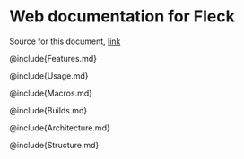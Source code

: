 # Web documentation for Fleck

Source for this document, [link](https://github.com/xNaCly/fleck/tree/master/web/index.md)

@include{Features.md}

@include{Usage.md}

@include{Macros.md}

@include{Builds.md}

@include{Architecture.md}

@include{Structure.md}
